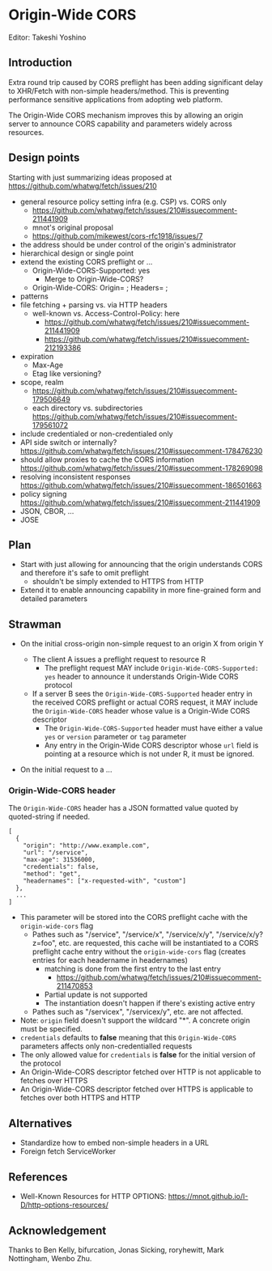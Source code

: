 # Origin-Wide CORS

Editor: Takeshi Yoshino

## Introduction

Extra round trip caused by CORS preflight has been adding significant delay to XHR/Fetch with non-simple headers/method. This is preventing performance sensitive applications from adopting web platform.

The Origin-Wide CORS mechanism improves this by allowing an origin server to announce CORS capability and parameters widely across resources.

## Design points

Starting with just summarizing ideas proposed at https://github.com/whatwg/fetch/issues/210

- general resource policy setting infra (e.g. CSP) vs. CORS only
  - https://github.com/whatwg/fetch/issues/210#issuecomment-211441909
  - mnot's original proposal
  - https://github.com/mikewest/cors-rfc1918/issues/7
- the address should be under control of the origin's administrator
- hierarchical design or single point
- extend the existing CORS preflight or ...
  - Origin-Wide-CORS-Supported: yes
    - Merge to Origin-Wide-CORS?
  - Origin-Wide-CORS: Origin= ; Headers= ;
- patterns
- file fetching + parsing vs. via HTTP headers
  - well-known vs. Access-Control-Policy: here
    - https://github.com/whatwg/fetch/issues/210#issuecomment-211441909
    - https://github.com/whatwg/fetch/issues/210#issuecomment-212193386
- expiration
  - Max-Age
  - Etag like versioning?
- scope, realm
  - https://github.com/whatwg/fetch/issues/210#issuecomment-179506649
  - each directory vs. subdirectories https://github.com/whatwg/fetch/issues/210#issuecomment-179561072
- include credentialed or non-credentialed only
- API side switch or internally? https://github.com/whatwg/fetch/issues/210#issuecomment-178476230
- should allow proxies to cache the CORS information https://github.com/whatwg/fetch/issues/210#issuecomment-178269098
- resolving inconsistent responses https://github.com/whatwg/fetch/issues/210#issuecomment-186501663
- policy signing https://github.com/whatwg/fetch/issues/210#issuecomment-211441909
- JSON, CBOR, ...
- JOSE

## Plan

- Start with just allowing for announcing that the origin understands CORS and therefore it's safe to omit preflight
  - shouldn't be simply extended to HTTPS from HTTP
- Extend it to enable announcing capability in more fine-grained form and detailed parameters

## Strawman

- On the initial cross-origin non-simple request to an origin X from origin Y
  - The client A issues a preflight request to resource R
    - The preflight request MAY include `Origin-Wide-CORS-Supported: yes` header to announce it understands Origin-Wide CORS protocol
  - If a server B sees the `Origin-Wide-CORS-Supported` header entry in the received CORS preflight or actual CORS request, it MAY include the `Origin-Wide-CORS` header whose value is a Origin-Wide CORS descriptor
    - The `Origin-Wide-CORS-Supported` header must have either a value `yes` or `version` parameter or `tag` parameter
    - Any entry in the Origin-Wide CORS descriptor whose `url` field is pointing at a resource which is not under R, it must be ignored.

- On the initial request to a ...

### Origin-Wide-CORS header

The `Origin-Wide-CORS` header has a JSON formatted value quoted by quoted-string if needed.

```
[
  {
    "origin": "http://www.example.com",
    "url": "/service",
    "max-age": 31536000,
    "credentials": false,
    "method": "get",
    "headernames": ["x-requested-with", "custom"]
  },
  ...
]
```

- This parameter will be stored into the CORS preflight cache with the `origin-wide-cors` flag
  - Pathes such as "/service", "/service/x", "/service/x/y", "/service/x/y?z=foo", etc. are requested, this cache will be instantiated to a CORS preflight cache entry without the `origin-wide-cors` flag (creates entries for each headername in headernames)
    - matching is done from the first entry to the last entry
      - https://github.com/whatwg/fetch/issues/210#issuecomment-211470853
    - Partial update is not supported
    - The instantiation doesn't happen if there's existing active entry
  - Pathes such as "/servicex", "/servicex/y", etc. are not affected.
- Note: `origin` field doesn't support the wildcard "*". A concrete origin must be specified.
- `credentials` defaults to **false** meaning that this `Origin-Wide-CORS` parameters affects only non-credentialled requests
- The only allowed value for `credentials` is **false** for the initial version of the protocol
- An Origin-Wide-CORS descriptor fetched over HTTP is not applicable to fetches over HTTPS
- An Origin-Wide-CORS descriptor fetched over HTTPS is applicable to fetches over both HTTPS and HTTP

## Alternatives

- Standardize how to embed non-simple headers in a URL
- Foreign fetch ServiceWorker

## References

- Well-Known Resources for HTTP OPTIONS: https://mnot.github.io/I-D/http-options-resources/

## Acknowledgement

Thanks to Ben Kelly, bifurcation, Jonas Sicking, roryhewitt, Mark Nottingham, Wenbo Zhu.
